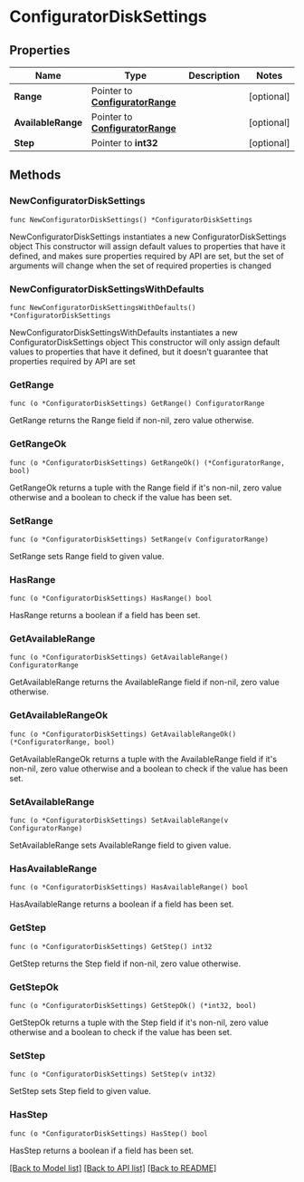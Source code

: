 # ConfiguratorDiskSettings

## Properties

Name | Type | Description | Notes
------------ | ------------- | ------------- | -------------
**Range** | Pointer to [**ConfiguratorRange**](ConfiguratorRange.md) |  | [optional] 
**AvailableRange** | Pointer to [**ConfiguratorRange**](ConfiguratorRange.md) |  | [optional] 
**Step** | Pointer to **int32** |  | [optional] 

## Methods

### NewConfiguratorDiskSettings

`func NewConfiguratorDiskSettings() *ConfiguratorDiskSettings`

NewConfiguratorDiskSettings instantiates a new ConfiguratorDiskSettings object
This constructor will assign default values to properties that have it defined,
and makes sure properties required by API are set, but the set of arguments
will change when the set of required properties is changed

### NewConfiguratorDiskSettingsWithDefaults

`func NewConfiguratorDiskSettingsWithDefaults() *ConfiguratorDiskSettings`

NewConfiguratorDiskSettingsWithDefaults instantiates a new ConfiguratorDiskSettings object
This constructor will only assign default values to properties that have it defined,
but it doesn't guarantee that properties required by API are set

### GetRange

`func (o *ConfiguratorDiskSettings) GetRange() ConfiguratorRange`

GetRange returns the Range field if non-nil, zero value otherwise.

### GetRangeOk

`func (o *ConfiguratorDiskSettings) GetRangeOk() (*ConfiguratorRange, bool)`

GetRangeOk returns a tuple with the Range field if it's non-nil, zero value otherwise
and a boolean to check if the value has been set.

### SetRange

`func (o *ConfiguratorDiskSettings) SetRange(v ConfiguratorRange)`

SetRange sets Range field to given value.

### HasRange

`func (o *ConfiguratorDiskSettings) HasRange() bool`

HasRange returns a boolean if a field has been set.

### GetAvailableRange

`func (o *ConfiguratorDiskSettings) GetAvailableRange() ConfiguratorRange`

GetAvailableRange returns the AvailableRange field if non-nil, zero value otherwise.

### GetAvailableRangeOk

`func (o *ConfiguratorDiskSettings) GetAvailableRangeOk() (*ConfiguratorRange, bool)`

GetAvailableRangeOk returns a tuple with the AvailableRange field if it's non-nil, zero value otherwise
and a boolean to check if the value has been set.

### SetAvailableRange

`func (o *ConfiguratorDiskSettings) SetAvailableRange(v ConfiguratorRange)`

SetAvailableRange sets AvailableRange field to given value.

### HasAvailableRange

`func (o *ConfiguratorDiskSettings) HasAvailableRange() bool`

HasAvailableRange returns a boolean if a field has been set.

### GetStep

`func (o *ConfiguratorDiskSettings) GetStep() int32`

GetStep returns the Step field if non-nil, zero value otherwise.

### GetStepOk

`func (o *ConfiguratorDiskSettings) GetStepOk() (*int32, bool)`

GetStepOk returns a tuple with the Step field if it's non-nil, zero value otherwise
and a boolean to check if the value has been set.

### SetStep

`func (o *ConfiguratorDiskSettings) SetStep(v int32)`

SetStep sets Step field to given value.

### HasStep

`func (o *ConfiguratorDiskSettings) HasStep() bool`

HasStep returns a boolean if a field has been set.


[[Back to Model list]](../README.md#documentation-for-models) [[Back to API list]](../README.md#documentation-for-api-endpoints) [[Back to README]](../README.md)


